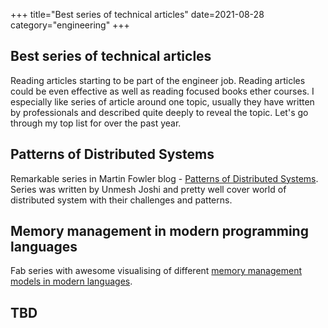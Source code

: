 +++
title="Best series of technical articles"
date=2021-08-28
category="engineering"
+++

## Best series of technical articles

Reading articles starting to be part of the engineer job. Reading articles could be even effective
as well as reading focused books ether courses. I especially like series of article around one
topic, usually they have written by professionals and described quite deeply to reveal the topic.
Let's go through my top list for over the past year.

## Patterns of Distributed Systems

Remarkable series in Martin Fowler blog - [Patterns of Distributed Systems](https://martinfowler.com/articles/patterns-of-distributed-systems/). Series was written by Unmesh Joshi and pretty well cover world of distributed system with their challenges and patterns.  

## Memory management in modern programming languages
Fab series with awesome visualising of different [memory management models in modern languages](https://deepu.tech/memory-management-in-programming/).

## TBD

